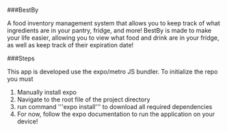 ###BestBy

<p>A food inventory management system that allows you to keep track of what ingredients are in your pantry, fridge, and more! BestBy is made to make your life easier, allowing you to view what food and drink are in your fridge, as well as keep track of their expiration date!</p>

###Steps

This app is developed use the expo/metro JS bundler.
To initialize the repo you must

<ol>
  <li>Manually install expo</li>
  <li>Navigate to the root file of the project directory</li>
  <li>run command '''expo install''' to download all required dependencies</li>
  <li>For now, follow the expo documentation to run the application on your device!</li>
